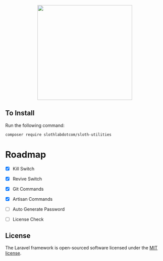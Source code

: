<p align="center"><img src="https://sloth-lab.com/ss-02.png" width="300"></p>


## To Install
Run the following command:

```
composer require slothlabdotcom/sloth-utilities
```

# Roadmap

 * [x] Kill Switch
 * [x] Revive Switch
 * [x] Git Commands
 * [x] Artisan Commands
 * [ ] Auto Generate Password
 * [ ] License Check




## License

The Laravel framework is open-sourced software licensed under the [MIT license](https://opensource.org/licenses/MIT).
